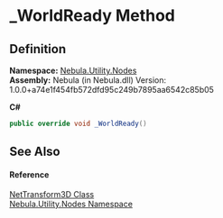 # _WorldReady Method




## Definition
**Namespace:** <a href="N_Nebula_Utility_Nodes">Nebula.Utility.Nodes</a>  
**Assembly:** Nebula (in Nebula.dll) Version: 1.0.0+a74e1f454fb572dfd95c249b7895aa6542c85b05

**C#**
``` C#
public override void _WorldReady()
```



## See Also


#### Reference
<a href="T_Nebula_Utility_Nodes_NetTransform3D">NetTransform3D Class</a>  
<a href="N_Nebula_Utility_Nodes">Nebula.Utility.Nodes Namespace</a>  
